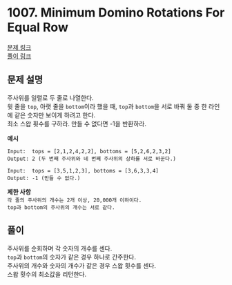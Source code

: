 # 1007. Minimum Domino Rotations For Equal Row
[문제 링크](https://leetcode.com/problems/minimum-domino-rotations-for-equal-row/ )  
[풀이 링크](LC1007.java )  

## 문제 설명
주사위를 일렬로 두 줄로 나열한다.  
윗 줄을 `top`, 아랫 줄을 `bottom`이라 했을 때, `top`과 `bottom`을 서로 바꿔 둘 중 한 라인에 같은 숫자만 보이게 하려고 한다.  
최소 스왑 횟수를 구하라. 만들 수 없다면 -1을 반환하라.  

**예시**
```
Input:  tops = [2,1,2,4,2,2], bottoms = [5,2,6,2,3,2]
Output: 2 (두 번째 주사위와 네 번째 주사위의 상하를 서로 바꾼다.)

Input:  tops = [3,5,1,2,3], bottoms = [3,6,3,3,4]
Output: -1 (만들 수 없다.)
```

**제한 사항**  
`각 줄의 주사위의 개수는 2개 이상, 20,000개 이하이다.`  
`top과 bottom의 주사위의 개수는 서로 같다.`  

## 풀이
주사위를 순회하며 각 숫자의 개수를 센다.  
`top`과 `bottom`의 숫자가 같은 경우 하나로 간주한다.  
주사위의 개수와 숫자의 개수가 같은 경우 스왑 횟수를 센다.  
스왑 횟수의 최소값을 리턴한다.  
